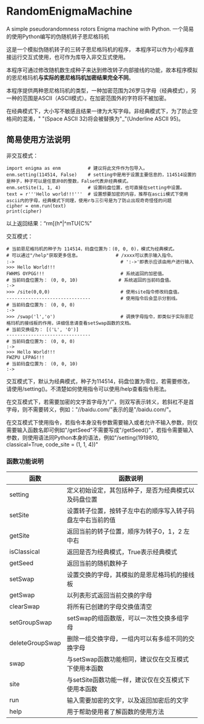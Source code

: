 # RandomEnigmaMachine
A simple pseudorandomness rotors Enigma machine with Python.    一个简易的使用Python编写的伪随机转子恩尼格玛机

这是一个模拟伪随机转子的三转子恩尼格玛机的程序，
本程序可以作为小程序直接运行交互式使用，也可作为库导入非交互式使用。

本程序可通过修改随机数生成种子来达到修改转子内部接线的功能，故本程序模拟的恩尼格玛机**与实际的恩尼格玛机加密结果完全不同**。

本程序提供两种恩尼格玛机的类型，一种加密范围为26罗马字母（经典模式），另一种的范围是ASCII（ASCII模式）。在加密范围外的字符将不被加密。

在经典模式下，大小写不敏感且结果一律为大写字母。非经典模式下，为了防止空格间的混淆，" "(Space ASCII 32)将会被替换为"_"(Underline ASCII 95)。

## 简易使用方法说明
非交互模式：
```
import enigma as enm          # 建议将此文件作为包导入。
enm.setting(114514, False)    # setting中是用于设置主要信息的，114514设置的是种子，种子可以是任意非0的整数，False代表非经典模式。
enm.setSite(1, 1, 4)          # 设置码盘位置，也可直接在setting中设置。
text = r'''Hello world!!!'''  # 设置想要加密的内容，推荐在ascii模式下使用ascii内的字母，经典模式下同理，使用r与三引号是为了防止出现奇奇怪怪的问题
cipher = enm.run(text)
print(cipher)
```
以上返回结果：“rm[(h*|^mTU{C%”

交互模式：
```
# 当前恩尼格玛机的种子为 114514，码盘位置为：(0, 0, 0)，模式为经典模式。
# 可以通过"/help"获取更多信息。             # /xxxx可以表示输入指令。
:->                                       # ':->'即表示应该由用户进行输入
>>> Hello World!!!               
FWHMS OYPGG!!!                            # 系统返回的加密值。
# 当前码盘位置为： (0, 0, 10)               # 系统返回的当前码盘值。
:-> 
>>> /site(0,0,0)                          # 使用site指令修改码盘值。
-------------------------------           # 使用指令后会显示分割线。
# 当前码盘位置为： (0, 0, 0)
:-> 
>>> /swap('l','o')                        # 调换字母指令，即类似于实际恩尼格玛机的接线板的作用，详细信息请查看setSwap函数的文档。
# 当前交换组为： [('L', 'O')]
-------------------------------
# 当前码盘位置为： (0, 0, 0)
:-> 
>>> Hello World!!!
FWZPU LFPAG!!!
# 当前码盘位置为： (0, 0, 10)
:->
```
交互模式下，默认为经典模式，种子为114514，码盘位置为零位，若需要修改，请使用/setting()。不清楚如何使用指令可以使用/help查看指令用法。

在交互模式下，若需要加密的文字首字母为"/"，则双写表示转义，若斜杠不是首字母，则不需要转义，例如："//baidu.com/"表示的是"/baidu.com/"。

在交互模式下使用指令，若指令本身没有参数需要输入或者允许不输入参数，则仅需要输入函数名即可例如"/getSeed"不需要写成"/getSeed()"，若指令需要输入参数，则使用语法同Python本身的语法，例如"/setting(1919810, classical=True, code_site = (1, 1, 4))"


### 函数功能说明
| 函数         |    函数说明            |
| ----------   | -------------- |
| setting      | 定义初始设定，其包括种子，是否为经典模式以及码盘位置 |
| setSite      | 设置转子位置，按转子左中右的顺序写入转子码盘左中右当前的值         |
| getSite      | 返回当前的转子位置，顺序为转子0，1，2 左中右 |
| isClassical  | 返回是否为经典模式，True表示经典模式 |
| getSeed      | 返回当前的随机数种子 |
| setSwap      | 设置交换的字母，其模拟的是恩尼格玛机的接线板 |
| getSwap      | 以列表形式返回当前交换的字母  |
| clearSwap    | 将所有已创建的字母交换值清空  |
| setGroupSwap | setSwap的组函数版，可以一次性交换多组字母    |
| deleteGroupSwap | 删除一组交换字母，一组内可以有多组不同的交换字母 |
| swap | 与setSwap函数功能相同，建议仅在交互模式下使用本函数 |
| site | 与setSite函数功能一样，建议仅在交互模式下使用本函数 |
| run  | 输入需要加密的文字，以及返回加密后的文字 |
| help | 用于帮助使用者了解函数的使用方法 |
